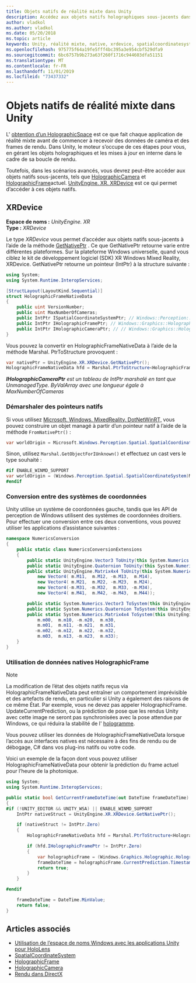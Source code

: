 ```yaml
---
title: Objets natifs de réalité mixte dans Unity
description: Accédez aux objets natifs holographiques sous-jacents dans Unity.
author: vladkol
ms.author: vladkol
ms.date: 05/20/2018
ms.topic: article
keywords: Unity, réalité mixte, native, xrdevice, spatialcoordinatesystem, holographicframe, holographiccamera, ispatialcoordinatesystem, iholographicframe, iholographiccamera, getnativeptr
ms.openlocfilehash: 975775f64a19fe5fff4bc395a3e954cbf529dfa9
ms.sourcegitcommit: 6bc6757b9b273a63f260f1716c944603dfa51151
ms.translationtype: MT
ms.contentlocale: fr-FR
ms.lasthandoff: 11/01/2019
ms.locfileid: "73437332"
---
```

# <a name="mixed-reality-native-objects-in-unity"></a>Objets natifs de réalité mixte dans Unity

L' [obtention d’un HolographicSpace](getting-a-holographicspace.md) est ce que fait chaque application de réalité mixte avant de commencer à recevoir des données de caméra et des frames de rendu. Dans Unity, le moteur s’occupe de ces étapes pour vous, en gérant les objets holographiques et les mises à jour en interne dans le cadre de sa boucle de rendu.

Toutefois, dans les scénarios avancés, vous devrez peut-être accéder aux objets natifs sous-jacents, tels que <a href="https://docs.microsoft.com/uwp/api/windows.graphics.holographic.holographiccamera" target="_blank">HolographicCamera</a> et <a href="https://docs.microsoft.com/uwp/api/windows.graphics.holographic.holographicframe" target="_blank">HolographicFrame</a>actuel. <a href="https://docs.unity3d.com/ScriptReference/XR.XRDevice.html" target="_blank">UnityEngine. XR. XRDevice</a> est ce qui permet d’accéder à ces objets natifs.

## <a name="xrdevice"></a>XRDevice 

**Espace de noms :** *UnityEngine. XR*<br>
**Type :** *XRDevice*

Le type *XRDevice* vous permet d’accéder aux objets natifs sous-jacents à l’aide de la méthode <a href="https://docs.unity3d.com/ScriptReference/XR.XRDevice.GetNativePtr.html" target="_blank">GetNativePtr</a> . Ce que GetNativePtr retourne varie entre différentes plateformes. Sur la plateforme Windows universelle, quand vous ciblez le kit de développement logiciel (SDK) XR Windows Mixed Reality, XRDevice. GetNativePtr retourne un pointeur (IntPtr) à la structure suivante : 

```cs
using System;
using System.Runtime.InteropServices;

[StructLayout(LayoutKind.Sequential)]
struct HolographicFrameNativeData
{
    public uint VersionNumber;
    public uint MaxNumberOfCameras;
    public IntPtr ISpatialCoordinateSystemPtr; // Windows::Perception::Spatial::ISpatialCoordinateSystem
    public IntPtr IHolographicFramePtr; // Windows::Graphics::Holographic::IHolographicFrame 
    public IntPtr IHolographicCameraPtr; // // Windows::Graphics::Holographic::IHolographicCamera
}
```
Vous pouvez la convertir en HolographicFrameNativeData à l’aide de la méthode Marshal. PtrToStructure provoquent :
```cs
var nativePtr = UnityEngine.XR.XRDevice.GetNativePtr();
HolographicFrameNativeData hfd = Marshal.PtrToStructure<HolographicFrameNativeData>(nativePtr);
```
***IHolographicCameraPtr** est un tableau de IntPtr marshalé en tant que UnmanagedType. ByValArray avec une longueur égale à MaxNumberOfCameras* 

### <a name="unmarshaling-native-pointers"></a>Démarshaler des pointeurs natifs

Si vous utilisez [Microsoft. Windows. MixedReality. DotNetWinRT,](https://www.nuget.org/packages/Microsoft.Windows.MixedReality.DotNetWinRT) vous pouvez construire un objet managé à partir d’un pointeur natif à l’aide de la méthode `FromNativePtr()` :

```cs
var worldOrigin = Microsoft.Windows.Perception.Spatial.SpatialCoordinateSystem.FromNativePtr(hfd.ISpatialCoordinateSystemPtr);
```

Sinon, utilisez `Marshal.GetObjectForIUnknown()` et effectuez un cast vers le type souhaité :

```cs
#if ENABLE_WINMD_SUPPORT
var worldOrigin = (Windows.Perception.Spatial.SpatialCoordinateSystem)Marshal.GetObjectForIUnknown(hfd.ISpatialCoordinateSystemPtr);
#endif
```

### <a name="converting-between-coordinate-systems"></a>Conversion entre des systèmes de coordonnées

Unity utilise un système de coordonnées gauche, tandis que les API de perception de Windows utilisent des systèmes de coordonnées droitiers. Pour effectuer une conversion entre ces deux conventions, vous pouvez utiliser les applications d’assistance suivantes :

```cs
namespace NumericsConversion
{
    public static class NumericsConversionExtensions
    {
        public static UnityEngine.Vector3 ToUnity(this System.Numerics.Vector3 v) => new UnityEngine.Vector3(v.X, v.Y, -v.Z);
        public static UnityEngine.Quaternion ToUnity(this System.Numerics.Quaternion q) => new UnityEngine.Quaternion(-q.X, -q.Y, q.Z, q.W);
        public static UnityEngine.Matrix4x4 ToUnity(this System.Numerics.Matrix4x4 m) => new UnityEngine.Matrix4x4(
            new Vector4( m.M11,  m.M12, -m.M13,  m.M14),
            new Vector4( m.M21,  m.M22, -m.M23,  m.M24),
            new Vector4(-m.M31, -m.M32,  m.M33, -m.M34),
            new Vector4( m.M41,  m.M42, -m.M43,  m.M44));

        public static System.Numerics.Vector3 ToSystem(this UnityEngine.Vector3 v) => new System.Numerics.Vector3(v.x, v.y, -v.z);
        public static System.Numerics.Quaternion ToSystem(this UnityEngine.Quaternion q) => new System.Numerics.Quaternion(-q.x, -q.y, q.z, q.w);
        public static System.Numerics.Matrix4x4 ToSystem(this UnityEngine.Matrix4x4 m) => new System.Numerics.Matrix4x4(
            m.m00,  m.m10, -m.m20,  m.m30,
            m.m01,  m.m11, -m.m21,  m.m31,
           -m.m02, -m.m12,  m.m22, -m.m32,
            m.m03,  m.m13, -m.m23,  m.m33);
    }
}
```

### <a name="using-holographicframe-native-data"></a>Utilisation de données natives HolographicFrame

> [!NOTE]
> La modification de l’état des objets natifs reçus via HolographicFrameNativeData peut entraîner un comportement imprévisible et des artefacts de rendu, en particulier si Unity a également des raisons de ce même État.  Par exemple, vous ne devez pas appeler HolographicFrame. UpdateCurrentPrediction, ou la prédiction de pose que les rendus Unity avec cette image ne seront pas synchronisées avec la pose attendue par Windows, ce qui réduira la stabilité de l' [hologramme](hologram-stability.md).

Vous pouvez utiliser les données de HolographicFrameNativeData lorsque l’accès aux interfaces natives est nécessaire à des fins de rendu ou de débogage, C# dans vos plug-ins natifs ou votre code. 

Voici un exemple de la façon dont vous pouvez utiliser HolographicFrameNativeData pour obtenir la prédiction du frame actuel pour l’heure de la photonique. 
```cs
using System;
using System.Runtime.InteropServices;

public static bool GetCurrentFrameDateTime(out DateTime frameDateTime)
{
#if (!UNITY_EDITOR && UNITY_WSA) || ENABLE_WINMD_SUPPORT
    IntPtr nativeStruct = UnityEngine.XR.XRDevice.GetNativePtr();

    if (nativeStruct != IntPtr.Zero)
    {
        HolographicFrameNativeData hfd = Marshal.PtrToStructure<HolographicFrameNativeData>(nativeStruct);

        if (hfd.IHolographicFramePtr != IntPtr.Zero)
        {
            var holographicFrame = (Windows.Graphics.Holographic.HolographicFrame)Marshal.GetObjectForIUnknown(hfd.IHolographicFramePtr);
            frameDateTime = holographicFrame.CurrentPrediction.Timestamp.TargetTime.DateTime;
            return true;
        }
    }

#endif

    frameDateTime = DateTime.MinValue;
    return false;
}

```

## <a name="see-also"></a>Articles associés
* [Utilisation de l’espace de noms Windows avec les applications Unity pour HoloLens](using-the-windows-namespace-with-unity-apps-for-hololens.md)
* <a href="https://docs.microsoft.com/uwp/api/windows.perception.spatial.spatialcoordinatesystem" target="_blank">SpatialCoordinateSystem</a>
* <a href="https://docs.microsoft.com/uwp/api/windows.graphics.holographic.holographicframe" target="_blank">HolographicFrame</a>
* <a href="https://docs.microsoft.com/uwp/api/windows.graphics.holographic.holographiccamera" target="_blank">HolographicCamera</a>
* [Rendu dans DirectX](rendering-in-directx.md)
